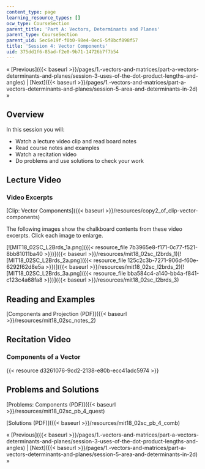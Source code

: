 ```yaml
---
content_type: page
learning_resource_types: []
ocw_type: CourseSection
parent_title: 'Part A: Vectors, Determinants and Planes'
parent_type: CourseSection
parent_uid: 5ec6e19f-f0b0-98e4-0ec6-5f8bcf898f57
title: 'Session 4: Vector Components'
uid: 375dd1f6-85ad-f2e0-9b71-14726b7f7b54
---
```


« [Previous]({{< baseurl >}}/pages/1.-vectors-and-matrices/part-a-vectors-determinants-and-planes/session-3-uses-of-the-dot-product-lengths-and-angles) | [Next]({{< baseurl >}}/pages/1.-vectors-and-matrices/part-a-vectors-determinants-and-planes/session-5-area-and-determinants-in-2d) »

Overview
--------

In this session you will:

*   Watch a lecture video clip and read board notes
*   Read course notes and examples
*   Watch a recitation video
*   Do problems and use solutions to check your work

Lecture Video
-------------

### Video Excerpts

[Clip: Vector Components]({{< baseurl >}}/resources/copy2_of_clip-vector-components)

The following images show the chalkboard contents from these video excerpts. Click each image to enlarge.

[![MIT18_02SC_L2Brds_1a.png]({{< resource_file 7b3965e8-f171-0c77-f521-8bb81011ba40 >}})]({{< baseurl >}}/resources/mit18_02sc_l2brds_1)[![MIT18_02SC_L2Brds_2a.png]({{< resource_file 125c2c3b-7271-906d-f60e-6292f62d8e5a >}})]({{< baseurl >}}/resources/mit18_02sc_l2brds_2)[![MIT18_02SC_L2Brds_3a.png]({{< resource_file bba584c4-a140-bb4a-f841-c123c4a68fa8 >}})]({{< baseurl >}}/resources/mit18_02sc_l2brds_3)

Reading and Examples
--------------------

[Components and Projection (PDF)]({{< baseurl >}}/resources/mit18_02sc_notes_2)

Recitation Video
----------------

### Components of a Vector

{{< resource d3261076-9cd2-2138-e80b-ecc41adc5974 >}}

Problems and Solutions
----------------------

[Problems: Components (PDF)]({{< baseurl >}}/resources/mit18_02sc_pb_4_quest)

[Solutions (PDF)]({{< baseurl >}}/resources/mit18_02sc_pb_4_comb)

« [Previous]({{< baseurl >}}/pages/1.-vectors-and-matrices/part-a-vectors-determinants-and-planes/session-3-uses-of-the-dot-product-lengths-and-angles) | [Next]({{< baseurl >}}/pages/1.-vectors-and-matrices/part-a-vectors-determinants-and-planes/session-5-area-and-determinants-in-2d) »